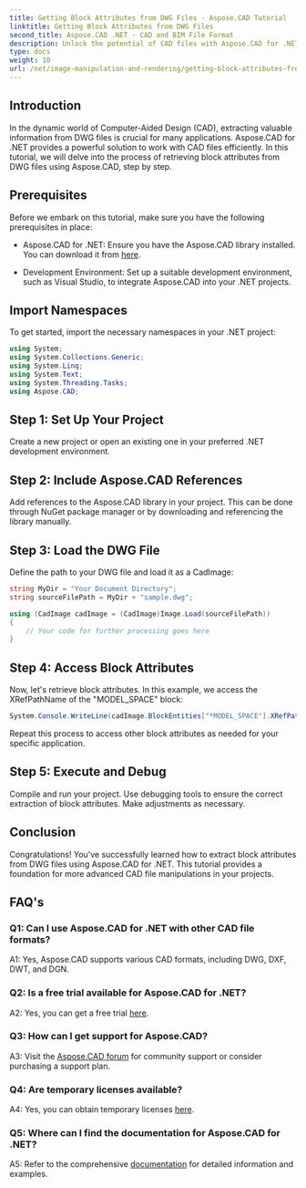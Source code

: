 ```yaml
---
title: Getting Block Attributes from DWG Files - Aspose.CAD Tutorial
linktitle: Getting Block Attributes from DWG Files
second_title: Aspose.CAD .NET - CAD and BIM File Format
description: Unlock the potential of CAD files with Aspose.CAD for .NET. Extract block attributes effortlessly.
type: docs
weight: 10
url: /net/image-manipulation-and-rendering/getting-block-attributes-from-dwg/
---
```

## Introduction

In the dynamic world of Computer-Aided Design (CAD), extracting valuable information from DWG files is crucial for many applications. Aspose.CAD for .NET provides a powerful solution to work with CAD files efficiently. In this tutorial, we will delve into the process of retrieving block attributes from DWG files using Aspose.CAD, step by step.

## Prerequisites

Before we embark on this tutorial, make sure you have the following prerequisites in place:

- Aspose.CAD for .NET: Ensure you have the Aspose.CAD library installed. You can download it from [here](https://releases.aspose.com/cad/net/).

- Development Environment: Set up a suitable development environment, such as Visual Studio, to integrate Aspose.CAD into your .NET projects.

## Import Namespaces

To get started, import the necessary namespaces in your .NET project:

```csharp
using System;
using System.Collections.Generic;
using System.Linq;
using System.Text;
using System.Threading.Tasks;
using Aspose.CAD;
```

## Step 1: Set Up Your Project

Create a new project or open an existing one in your preferred .NET development environment.

## Step 2: Include Aspose.CAD References

Add references to the Aspose.CAD library in your project. This can be done through NuGet package manager or by downloading and referencing the library manually.

## Step 3: Load the DWG File

Define the path to your DWG file and load it as a CadImage:

```csharp
string MyDir = "Your Document Directory";
string sourceFilePath = MyDir + "sample.dwg";

using (CadImage cadImage = (CadImage)Image.Load(sourceFilePath))
{
    // Your code for further processing goes here
}
```

## Step 4: Access Block Attributes

Now, let's retrieve block attributes. In this example, we access the XRefPathName of the "MODEL_SPACE" block:

```csharp
System.Console.WriteLine(cadImage.BlockEntities["*MODEL_SPACE"].XRefPathName);
```

Repeat this process to access other block attributes as needed for your specific application.

## Step 5: Execute and Debug

Compile and run your project. Use debugging tools to ensure the correct extraction of block attributes. Make adjustments as necessary.

## Conclusion

Congratulations! You've successfully learned how to extract block attributes from DWG files using Aspose.CAD for .NET. This tutorial provides a foundation for more advanced CAD file manipulations in your projects.

## FAQ's

### Q1: Can I use Aspose.CAD for .NET with other CAD file formats?

A1: Yes, Aspose.CAD supports various CAD formats, including DWG, DXF, DWT, and DGN.

### Q2: Is a free trial available for Aspose.CAD for .NET?

A2: Yes, you can get a free trial [here](https://releases.aspose.com/).

### Q3: How can I get support for Aspose.CAD?

A3: Visit the [Aspose.CAD forum](https://forum.aspose.com/c/cad/19) for community support or consider purchasing a support plan.

### Q4: Are temporary licenses available?

A4: Yes, you can obtain temporary licenses [here](https://purchase.aspose.com/temporary-license/).

### Q5: Where can I find the documentation for Aspose.CAD for .NET?

A5: Refer to the comprehensive [documentation](https://reference.aspose.com/cad/net/) for detailed information and examples.
